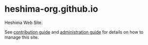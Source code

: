 # heshima-org.github.io

Heshima Web Site.

See [contribution guide](./CONTRIBUTING.md) and [administration guide](./ADMIN.md) for
details on how to manage this site.
